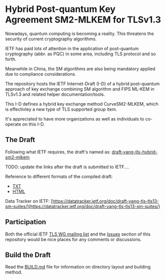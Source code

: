 # Hybrid Post-quantum Key Agreement SM2-MLKEM for TLSv1.3

Nowadays, quantum computing is becoming a reality. This threatens the security of current cryptography algorithms.

IETF has paid lots of attention in the application of post-quantum cryptography (abbr. as PQC) in some area, including TLS protocol and so forth.

Meanwhile in China, the SM algorithms are also being mandatory applied due to compliance considerations.

The repository hosts the IETF Internet-Draft (I-D) of a hybrid post-quantum approach of key exchange combining SM algorithm and FIPS ML-KEM
in TLSv1.3 and related helper documentation/tools.

This I-D defines a hybrid key exchange method CurveSM2-MLKEM, which is effectivley a new type of TLS supported group item.

It's appreciated to have more organizations as well as individuals to co-operate on this I-D.

## The Draft

Following what IETF requires, the draft's named as: [draft-yang-tls-hybrid-sm2-mlkem](https://tools.ietf.org/doc/draft-yang-tls-hybrid-sm2-mlkem)

TODO: update the links after the draft is submitted to IETF....

Reference to different formats of the compiled draft:

* [TXT](https://tools.ietf.org/id/draft-yang-tls-tls13-sm-suites-00.txt)
* [HTML](https://tools.ietf.org/html/draft-yang-tls-tls13-sm-suites-00)

Data Tracker on IETF: [https://datatracker.ietf.org/doc/draft-yang-tls-tls13-sm-suites/](https://datatracker.ietf.org/doc/draft-yang-tls-tls13-sm-suites/)

## Participation

Both the official IETF [TLS WG mailing list](https://www.ietf.org/mailman/listinfo/tls) and the [Issues](https://github.com/alipay/tls13-sm-spec/issues) section of this repository would be nice places for any comments or discussions.

## Build the Draft

Read the [BUILD.md](./BUILD.md) file for information on directory layout and building method.

